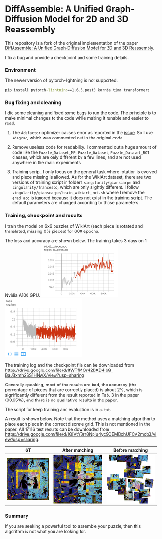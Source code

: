 # DiffAssemble: A Unified Graph-Diffusion Model for 2D and 3D Reassembly

This repository is a fork of the original implementation of the paper [DiffAssemble: A Unified Graph-Diffusion Model for 2D and 3D Reassembly](https://github.com/IIT-PAVIS/DiffAssemble). 

I fix a bug and provide a checkpoint and some training details.



### Environment

The newer version of pytorch-lightning is not supported.
```cmd
pip install pytorch-lightning==1.6.5.post0 kornia timm transformers
```


### Bug fixing and cleaning

I did some cleaning and fixed some bugs to run the code. The principle is to make minimal changes to the code while making it runable and easier to read.

1. The `Adafactor` optimizer causes error as reported in the [issue](https://github.com/IIT-PAVIS/DiffAssemble/issues/1). So I use `Adagrad`, which was commented out in the original code. 

3. Remove useless code for readability. I commented out a huge amount of code like the `Puzzle_Dataset_MP`, `Puzzle_Dataset`, `Puzzle_Dataset_ROT` classes, which are only different by a few lines, and are not used anywhere in the main experiments.
4. Training script. I only focus on the general task where rotation is evolved and piece missing is allowed. As for the WikiArt dataset, there are two versions of training script in folders `singularity/gianscarpe` and `singularity/francesco`, which are only slightly different. I follow `singularity/gianscarpe/train_wikiart_rot.sh` where I remove the `grad_acc` is ignored because it does not exist in the training script. The default parameters are changed according to those parameters.

### Training, checkpoint and results
I train the model on 6x6 puzzles of WikiArt (each piece is rotated and translated, missing 0% pieces) for 600 epochs. 

The loss and accuracy are shown below. The training takes 3 days on 1 Nvidia A100 GPU.
<img src="result\acc.png" width="256"/>
<img src="result\loss.png" width="256"/>


The training log and the checkpoint file can be downloaded from https://drive.google.com/file/d/1tWTfMOr42DXD4ibQ-BaJBxmh2SS1HNwX/view?usp=sharing


Generally speaking, most of the results are bad, the accuracy (the percentage of pieces that are correctly placed) is about 2%, which is significantly different from the result reported in Tab. 3 in the paper (90.65%), and there is no qualitative results in the paper.

The script for keep training and evaluation is in `a.txt`.




A result is shown below. Note that the method uses a matching algorithm to place each piece in the correct discrete grid. This is not mentioned in the paper. All 17116 test results can be downloaded from https://drive.google.com/file/d/1QIVtY3rr8NpIu4yc9OEMDchUFCV2mcb3/view?usp=sharing. 


| GT | After matching | Before matching|
| --- | --- | --- | 
| <img src="result\600-0_gt.png" width="256"/> | <img src="result\600-0_calibrate.png" width="256"/> |<img src="result\600-0_raw.png" width="256"/> | 



### Summary

If you are seeking a powerful tool to assemble your puzzle, then this algorithm is not what you are looking for.